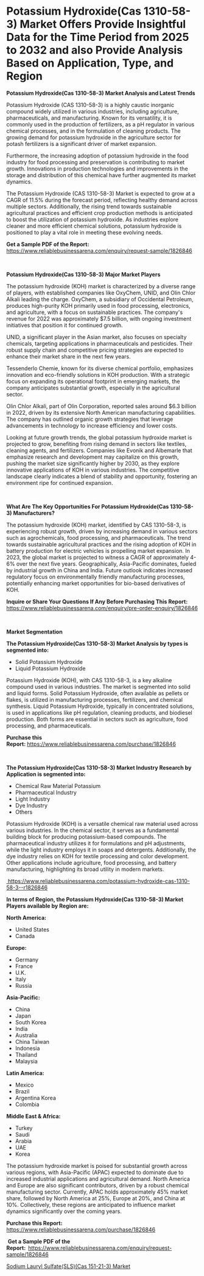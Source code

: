 <p><h1>Potassium Hydroxide(Cas 1310-58-3) Market Offers Provide Insightful Data for the Time Period from 2025 to 2032 and also Provide Analysis Based on Application, Type, and Region</h1></p><p><strong>Potassium Hydroxide(Cas 1310-58-3) Market Analysis and Latest Trends</strong></p>
<p><p>Potassium Hydroxide (CAS 1310-58-3) is a highly caustic inorganic compound widely utilized in various industries, including agriculture, pharmaceuticals, and manufacturing. Known for its versatility, it is commonly used in the production of fertilizers, as a pH regulator in various chemical processes, and in the formulation of cleaning products. The growing demand for potassium hydroxide in the agriculture sector for potash fertilizers is a significant driver of market expansion.</p><p>Furthermore, the increasing adoption of potassium hydroxide in the food industry for food processing and preservation is contributing to market growth. Innovations in production technologies and improvements in the storage and distribution of this chemical have further augmented its market dynamics.</p><p>The Potassium Hydroxide (CAS 1310-58-3) Market is expected to grow at a CAGR of 11.5% during the forecast period, reflecting healthy demand across multiple sectors. Additionally, the rising trend towards sustainable agricultural practices and efficient crop production methods is anticipated to boost the utilization of potassium hydroxide. As industries explore cleaner and more efficient chemical solutions, potassium hydroxide is positioned to play a vital role in meeting these evolving needs.</p></p>
<p><strong>Get a Sample PDF of the Report:&nbsp;</strong> <a href="https://www.reliablebusinessarena.com/enquiry/request-sample/1826846?utm_campaign=2259&utm_medium=2&utm_source=Github&utm_content=ia&utm_term=03022025&utm_id=potassium-hydroxidecas-1310-58-3">https://www.reliablebusinessarena.com/enquiry/request-sample/1826846</a></p>
<p>&nbsp;</p>
<p><strong>Potassium Hydroxide(Cas 1310-58-3) Major Market Players</strong></p>
<p><p>The potassium hydroxide (KOH) market is characterized by a diverse range of players, with established companies like OxyChem, UNID, and Olin Chlor Alkali leading the charge. OxyChem, a subsidiary of Occidental Petroleum, produces high-purity KOH primarily used in food processing, electronics, and agriculture, with a focus on sustainable practices. The company's revenue for 2022 was approximately $7.5 billion, with ongoing investment initiatives that position it for continued growth.</p><p>UNID, a significant player in the Asian market, also focuses on specialty chemicals, targeting applications in pharmaceuticals and pesticides. Their robust supply chain and competitive pricing strategies are expected to enhance their market share in the next few years.</p><p>Tessenderlo Chemie, known for its diverse chemical portfolio, emphasizes innovation and eco-friendly solutions in KOH production. With a strategic focus on expanding its operational footprint in emerging markets, the company anticipates substantial growth, especially in the agricultural sector.</p><p>Olin Chlor Alkali, part of Olin Corporation, reported sales around $6.3 billion in 2022, driven by its extensive North American manufacturing capabilities. The company has outlined organic growth strategies that leverage advancements in technology to increase efficiency and lower costs.</p><p>Looking at future growth trends, the global potassium hydroxide market is projected to grow, benefiting from rising demand in sectors like textiles, cleaning agents, and fertilizers. Companies like Evonik and Albemarle that emphasize research and development may capitalize on this growth, pushing the market size significantly higher by 2030, as they explore innovative applications of KOH in various industries. The competitive landscape clearly indicates a blend of stability and opportunity, fostering an environment ripe for continued expansion.</p></p>
<p>&nbsp;</p>
<p><strong>What Are The Key Opportunities For Potassium Hydroxide(Cas 1310-58-3) Manufacturers?</strong></p>
<p><p>The potassium hydroxide (KOH) market, identified by CAS 1310-58-3, is experiencing robust growth, driven by increasing demand in various sectors such as agrochemicals, food processing, and pharmaceuticals. The trend towards sustainable agricultural practices and the rising adoption of KOH in battery production for electric vehicles is propelling market expansion. In 2023, the global market is projected to witness a CAGR of approximately 4-6% over the next five years. Geographically, Asia-Pacific dominates, fueled by industrial growth in China and India. Future outlook indicates increased regulatory focus on environmentally friendly manufacturing processes, potentially enhancing market opportunities for bio-based derivatives of KOH.</p></p>
<p><strong>Inquire or Share Your Questions If Any Before Purchasing This Report:</strong> <a href="https://www.reliablebusinessarena.com/enquiry/pre-order-enquiry/1826846?utm_campaign=2259&utm_medium=2&utm_source=Github&utm_content=ia&utm_term=03022025&utm_id=potassium-hydroxidecas-1310-58-3">https://www.reliablebusinessarena.com/enquiry/pre-order-enquiry/1826846</a></p>
<p>&nbsp;</p>
<p><strong>Market Segmentation</strong></p>
<p><strong>The Potassium Hydroxide(Cas 1310-58-3) Market Analysis by types is segmented into:</strong></p>
<p><ul><li>Solid Potassium Hydroxide</li><li>Liquid Potassium Hydroxide</li></ul></p>
<p><p>Potassium Hydroxide (KOH), with CAS 1310-58-3, is a key alkaline compound used in various industries. The market is segmented into solid and liquid forms. Solid Potassium Hydroxide, often available as pellets or flakes, is utilized in manufacturing processes, fertilizers, and chemical synthesis. Liquid Potassium Hydroxide, typically in concentrated solutions, is used in applications like pH regulation, cleaning products, and biodiesel production. Both forms are essential in sectors such as agriculture, food processing, and pharmaceuticals.</p></p>
<p><strong>Purchase this Report:&nbsp;</strong><a href="https://www.reliablebusinessarena.com/purchase/1826846?utm_campaign=2259&utm_medium=2&utm_source=Github&utm_content=ia&utm_term=03022025&utm_id=potassium-hydroxidecas-1310-58-3">https://www.reliablebusinessarena.com/purchase/1826846</a></p>
<p>&nbsp;</p>
<p><strong>The Potassium Hydroxide(Cas 1310-58-3) Market Industry Research by Application is segmented into:</strong></p>
<p><ul><li>Chemical Raw Material Potassium</li><li>Pharmaceutical Industry</li><li>Light Industry</li><li>Dye Industry</li><li>Others</li></ul></p>
<p><p>Potassium Hydroxide (KOH) is a versatile chemical raw material used across various industries. In the chemical sector, it serves as a fundamental building block for producing potassium-based compounds. The pharmaceutical industry utilizes it for formulations and pH adjustments, while the light industry employs it in soaps and detergents. Additionally, the dye industry relies on KOH for textile processing and color development. Other applications include agriculture, food processing, and battery manufacturing, highlighting its broad utility in modern markets.</p></p>
<p><a href="https://www.reliablebusinessarena.com/potassium-hydroxide-cas-1310-58-3--r1826846?utm_campaign=2259&utm_medium=2&utm_source=Github&utm_content=ia&utm_term=03022025&utm_id=potassium-hydroxidecas-1310-58-3">&nbsp;https://www.reliablebusinessarena.com/potassium-hydroxide-cas-1310-58-3--r1826846</a></p>
<p><strong>In terms of Region, the Potassium Hydroxide(Cas 1310-58-3) Market Players available by Region are:</strong></p>
<p>
    <p> <strong> North America: </strong>
        <ul>
            <li>United States</li>
            <li>Canada</li>
        </ul>
        </p> 
    <p> <strong> Europe: </strong>
        <ul>
            <li>Germany</li>
            <li>France</li>
            <li>U.K.</li>
            <li>Italy</li>
            <li>Russia</li>
        </ul>
        </p> 
    <p> <strong> Asia-Pacific: </strong>
        <ul>
            <li>China</li>
            <li>Japan</li>
            <li>South Korea</li>
            <li>India</li>
            <li>Australia</li>
            <li>China Taiwan</li>
            <li>Indonesia</li>
            <li>Thailand</li>
            <li>Malaysia</li>
        </ul>
        </p> 
    <p> <strong> Latin America: </strong>
        <ul>
            <li>Mexico</li>
            <li>Brazil</li>
            <li>Argentina Korea</li>
            <li>Colombia</li>
        </ul>
        </p> 
    <p> <strong> Middle East & Africa: </strong>
        <ul>
            <li>Turkey</li>
            <li>Saudi</li>
            <li>Arabia</li>
            <li>UAE</li>
            <li>Korea</li>
        </ul>
    </p>
    </p>
<p><p>The potassium hydroxide market is poised for substantial growth across various regions, with Asia-Pacific (APAC) expected to dominate due to increased industrial applications and agricultural demand. North America and Europe are also significant contributors, driven by a robust chemical manufacturing sector. Currently, APAC holds approximately 45% market share, followed by North America at 25%, Europe at 20%, and China at 10%. Collectively, these regions are anticipated to influence market dynamics significantly over the coming years.</p></p>
<p><strong>Purchase this Report: </strong><a href="https://www.reliablebusinessarena.com/purchase/1826846?utm_campaign=2259&utm_medium=2&utm_source=Github&utm_content=ia&utm_term=03022025&utm_id=potassium-hydroxidecas-1310-58-3">https://www.reliablebusinessarena.com/purchase/1826846</a></p>
<p>&nbsp;<strong>Get a Sample PDF of the Report:&nbsp;&nbsp;</strong><a href="https://www.reliablebusinessarena.com/enquiry/request-sample/1826846?utm_campaign=2259&utm_medium=2&utm_source=Github&utm_content=ia&utm_term=03022025&utm_id=potassium-hydroxidecas-1310-58-3">https://www.reliablebusinessarena.com/enquiry/request-sample/1826846</a></p>
<p><strong></strong></p>
<p><p><a href="https://github.com/sherikacas30/Market-Research-Report-List-1/blob/main/sodium-lauryl-sulfateslscas-151-21-3-market.md?utm_campaign=2259&utm_medium=2&utm_source=Github&utm_content=ia&utm_term=03022025&utm_id=potassium-hydroxidecas-1310-58-3">Sodium Lauryl Sulfate(SLS)(Cas 151-21-3) Market</a></p></p>